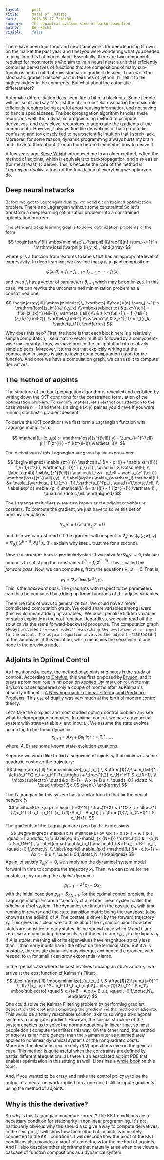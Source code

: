 ```yaml
---
layout:     post
title:      Mates of Costate
date:       2016-05-17 7:00:00
summary:    The dynamical systems view of backpropagation
author:     Ben Recht
visible:    false
---
```


There have been four thousand new frameworks for deep learning thrown on the market the past year, and I bet you were wondering what you needed to jump into this hot marketplace.  Essentially, there are two components required for most mortals who aim to train neural nets: a unit that efficiently computes derivatives of functions that are compositions of many sub-functions and a unit that runs stochastic gradient descent.  I can write the stochastic gradient descent part in ten lines of python.  I'll sell it to the highest bidder in the comments.  But what about the automatic differentiator?

Automatic differentiation does seem like a bit of a black box.  Some people will just scoff and say "it's just the chain rule." But evaluating the chain rule efficiently requires being careful about reusing information, and not having to handle special cases.  The backpropagation algorithm handles these recursions well.  It is a dynamic programming method to compute derivatives, and uses clever recursions to aggregate the gradients of the components.   However, I always find the derivations of backprop to be confusing and too closely tied to neuroscientific intuition that I sorely lack.  Moreover, for some reason, dynamic programming always hurts my brain and I have to think about it for an hour before I remember how to derive it.  

A few years ago, [Steve Wright](http://pages.cs.wisc.edu/~swright/) introduced me to an older method, called the method of adjoints, which is equivalent to backpropagation, and also easier (for me at least) to derive.  This is because the core of the method is *Lagrangian duality*, a topic at the foundation of everything we optimizers do.

## Deep neural networks

Before we get to Lagrangian duality, we need a constrained optimization problem.  There's no Lagrangian without some constraints!  So let's transform a deep learning optimization problem into a constrained optimization problem.

The standard deep learning goal is to solve optimization problems of the form

$$
	\begin{array}{ll}
		\mbox{minimize}\_{\varphi} &\frac{1}{n} \sum_{k=1}^n \mathrm{loss}(\varphi(x_k),y_k) ,
	\end{array}
$$

where $\varphi$ is a function from features to labels that has an appropriate level of expressivity.  In deep learning, we assume that $\varphi$ is a giant composition:

$$
	\varphi(x;\vartheta) = f_\ell \circ f_{\ell-1} \circ f_{\ell-2} \circ \cdots  \circ f_1(x)
$$

and each $f_i$ has a vector of parameters $\vartheta_{i-1}$ which may be optimized.  In this case, we can rewrite the unconstrained minimization problem as a constrained one:

$$
	\begin{array}{ll}
		\mbox{minimize}\_{\vartheta} &\frac{1}{n} \sum_{k=1}^n \mathrm{loss}(z_k^{(\ell)},y_k) \\\
		\mbox{subject to} & z_k^{(\ell)} = f_\ell(z_{k}^{(\ell-1)}, \vartheta_{\ell})\\\
		&  z_k^{(\ell-1)} = f_{\ell-1}(z_{k}^{(\ell-2)}, \vartheta_{\ell-1})\\\
		& \vdots\\\
		&  z_k^{(1)} = f_1(x_k, \vartheta_{1}).
	\end{array}
$$

Why does this help?  First, the hope is that each block here is a relatively simple computation, like a matrix-vector multiply followed by a component-wise nonlinearity.  Thus, we have broken the computation into relatively simple pieces.  Moreover, it turns out that explicitly writing out the composition in stages is akin to laying out a computation graph for the function.  And once we have a computation graph, we can use it to compute derivatives.

## The method of adjoints

The structure of the backpropagation algorithm is revealed and exploited by writing down the KKT conditions for the constrained formulation of the optimization problem.
To simplify matters, let's restrict our attention to the case where $n=1$ and there is a single $(x,y)$ pair as you'd have if you were running stochastic gradient descent.

To derive the KKT conditions we first form a Lagrangian function with Lagrange multipliers $p_i$:

$$
\mathcal{L} (x,u,p) :=   \mathrm{loss}(z^{(\ell)},y) - \sum_{i=1}^{\ell} p_i^T(z^{(i)} - f_i(z^{(i-1)},\vartheta_i))\,
$$

The derivatives of this Lagrangian are given by the expressions:

$$
\begin{aligned}
\nabla_{z^{(i)}} \mathcal{L} &= - p_{i} + \nabla_{z^{(i)}} f_{i+1}(z^{(i)},\vartheta_{i+1})^T p_{i+1} , \quad i=1,2,\dotsc,\ell-1; \\
\label{eq:4b}
\nabla_{z^{(\ell)}} \mathcal{L} &= -p_\ell + \nabla_{z^{(\ell)}} \mathrm{loss}(z^{(\ell)},y) , \\
\label{eq:4c}
\nabla_{\vartheta_i} \mathcal{L} &= \nabla_{\vartheta_i} f_i(z^{(i-1)},\vartheta_i)^Tp_i , \quad i=1,\dotsc,\ell, \\
\label{eq:4d}
\nabla_{p_i} \mathcal{L} &= z^{(i)} - f_i(z^{(i-1)},\vartheta_i) , \quad i=1,\dotsc,\ell.
\end{aligned}
$$

The Lagrange multipliers $p_i$ are also known as the *adjoint variables* or *costates*. To compute the gradient, we just have to solve this set of nonlinear equations

$$
\nabla_{p_i} \mathcal{L} = 0~\mbox{and}~ \nabla_{z_i} \mathcal{L} =0
$$

and then we can just read off the gradient with respect to $\nabla_\vartheta \mathrm{loss}(\varphi(x;\vartheta),y)= \nabla_{\vartheta_i} f_i(z^{(i-1)},\vartheta_i)^Tp_i$.
(I'll explain why later... trust me for a second).

Now, the structure here is particularly nice.  If we solve for $\nabla_{p_i} \mathcal{L}=0$, this just amounts to satisfying the constraints  $z^{(i)} = f_i(z^{(i-1)}$.  This is called the *forward pass*.  Now, we can compute $p_i$ from the equations $\nabla_{z_i} \mathcal{L} =0$.  That is,
$$
p_\ell = \nabla_{z^{(\ell)}} \mathrm{loss}(z^{(\ell)},y) \,.
$$
This is the *backward pass*.  The gradients with respect to the parameters can then be computed by adding up linear functions of the adjoint variables.

There are tons of ways to generalize this.  We could have a more complicated computation graph.  We could share variables among layers (this would mean adding up variables).  We could penalize hidden variables or states explicitly in the cost function.  Regardless, we could read off the solution via the same forward-backward procedure.   The computation graph always provides a  ``forward model'' describing the evolution of an input to the output. The adjoint equation involves the adjoint (``transpose'') of the Jacobians of this equation, which measures the sensitivity of one node to the previous node.  

## Adjoints in Optimal Control

As I mentioned already, the method of adjoints originates in the study of controls.  According to [Dreyfus](xxx), this was first proposed by [Bryson](xxx), and it plays a prominent role in his book on [Applied Optimal Control](xxx).   Note that Bryson's paper appeared only a couple of months after as Kalman's absurdly influential [A New Approach to Linear Filtering and Prediction Problems](xxx). This use of duality was very much at the birth of modern control theory.

Let's take the simplest and most studied optimal control problem and see what backpropgation computes.  In optimal control, we have a dynamical system with state variable $x_t$ and input $u_t$.  We assume the state evolves according to the linear dynamics
$$
	x_{t+1} = A x_t + B u_t~\mbox{for}~t=0,1,\ldots\,.
$$
where $(A,B)$ are some known state-evolution equations.

Suppose we would like to find a sequence of inputs $u_t$ that minimizes some quadratic  cost over the trajectory:
$$
\begin{array}{ll}
\mbox{minimize}_{u_t,x_t} \, & \tfrac{1}{2}\sum_{t=0}^T \left\{x_t^TQ x_t + u_t^T R u_t\right\}  + \tfrac{1}{2} x_{N+1}^T S x_{N+1}, \\
\mbox{subject to} \quad & x_{t+1} = A x_t+ B u_t, \quad t=0,1,\dotsc,N, \quad
\mbox{($x_0$ given).}
\end{array}
$$

The Lagrangian for this system has a similar form to that for the neural network
%
$$
\mathcal{L} (x,u,p) := \sum_{i=0}^N [ \tfrac{1}{2} x_t^TQ x_t + \tfrac{1}{2}u_t^T R u_t - p_t^T (x_{t+1}-A x_t - B u_t)) ] +
\tfrac{1}{2} x_{N+1}^T S x_{N+1}.
$$
The gradients of the Lagrangian are given by the expressions
$$
\begin{aligned}
\nabla_{x_t} \mathcal{L} &= Qx_t - p_{t-1} + A^T p_i , \quad t=1,2,\dotsc,N; \\
\label{eq:4b}
\nabla_{x_{N+1}} \mathcal{L} &= -p_N +  S x_{N+1} , \\
\label{eq:4c}
\nabla_{u_t} \mathcal{L} &= R u_t + B^T p_t , \quad t=0,1,\dotsc,N, \\
\label{eq:4d}
\nabla_{p_t} \mathcal{L} &= -x_{t+1} + Ax_t + B u_t, \quad i=0,1,\dotsc,N.
\end{aligned}
$$
Again, to satisfy $\nabla_{p_i} \mathcal{L}=0$, we simply run the dynamical system model forward in time to compute the trajectory $x_t$.  Then, we can solve for the costates $p_i$ by running the *adjoint dynamics*
$$
	p_{t-1} = A^T p_t +  Q x_t
$$
with the initial condition $p_N = Sx_{N+1}$.  For the optimal control problem, the Lagrange multipliers are a trajectory of a related linear system called the *adjoint* or *dual* system.  The dynamics are linear in the costate $p_t$, with time running in reverse and the state transition matrix being the transpose (also known as the adjoint) of $A$.  The costate is driven by the forward trajectory $x_t$.   This gives us a clear way to think about the dynamics about how later states are sensitive to early states.  In the special case when $Q$ and $R$ are zero, we are computing the sensitivity of the end state $x_{N+1}$ to the inputs $u_t$.  If $A$ is *stable*, meaning all of its eigenvalues have magnitude strictly less than $1$, than early inputs have little effect on the terminal state.  But if $A$ is *unstable*, the costate dynamics may diverge, and hence the gradient with respect to $u_t$ for small $t$ can grow exponentially large.

In the special case where the cost involves tracking an observation $y_t$, we arrive at the cost function of Kalman's Filter:
$$
\begin{array}{ll}
\mbox{minimize}_{u_t,x_t} \, & \tfrac{1}{2}\sum_{t=0}^T \left\{\|x_t-y_t\|^2+ u_t^T R_t u_t \right\}+ \tfrac{1}{2}x_0^T S x_0\\
\mbox{subject to} \quad & x_{t+1} = A x_t+ B u_t, \quad t=0,1,\dotsc,N\,.
\end{array}
$$
One could solve the Kalman Filtering problem by performing gradient descent on the cost and computing the gradient via the method of adjoints.  This would be a totally reasonable solution, akin to solving a tri-diagonal system via conjugate gradient.  However, the special structure of this system enables us to solve the normal equations in linear time, so most people don't compute their filters this way.  On the other hand, the method of adjoints is far more general than the Kalman filter as it immediately applies to nonlinear dynamical systems or the  nonquadratic costs.  Moreover, the iterations require only $O(N)$ operations even in the general case.  This method is quite useful when the constraints are defined by partial differential equations, as there is an associated adjoint PDE that enables optimization in this setting as well.  Lions has a [whole book](xxx) on this topic.

And, if you wanted to be crazy and make the control policy $u_t$ to be the output of a neural network applied to $x_t$, one could still compute gradients using the method of adjoints.

## Why is this the derivative?

So why is this Lagrangian procedure correct?  The KKT conditions are a necessary condition for stationarity in nonlinear programming.  It's not particularly obvious why this should also give a way to compute derivatives. In the next post, I will show how the method of adjoints is intimately connected to the KKT conditions.  I will describe how the proof of the KKT conditions also provides a proof of correctness for the method of adjoints.  And I'll also describe other algorithms that naturally arise when one views a cascade of function compositions as a dynamical system.
